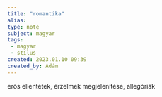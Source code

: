 ```yaml
---
title: "romantika"
alias: 
type: note
subject: magyar
tags:
 - magyar
 - stílus
created: 2023.01.10 09:39
created_by: Ádám
---
```

erős ellentétek, érzelmek megjelenítése, allegóriák